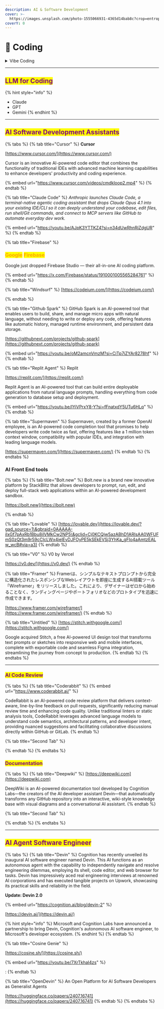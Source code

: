 ```yaml
---
description: AI & Software Development
cover: >-
  https://images.unsplash.com/photo-1555066931-4365d14bab8c?crop=entropy&cs=srgb&fm=jpg&ixid=M3wxOTcwMjR8MHwxfHNlYXJjaHw0fHxjb2Rpbmd8ZW58MHx8fHwxNzE4NjAwNTU4fDA&ixlib=rb-4.0.3&q=85
coverY: 0
---
```


# 💽 Coding

<details>

<summary>Vibe Coding</summary>

This is where coding meets flow. Vibe coding is more than just writing code—it’s an approach and a mindset. It’s about working in a creative state, turning programming into exploration and expression, making tech intuitive and fun.\
Put simply, **vibe coding is like writing down your ideas and letting the computer turn them into code—something anyone can do.**

</details>

***

## <mark style="color:purple;">LLM for Coding</mark>

{% hint style="info" %}
* Claude
* GPT
* Gemini
{% endhint %}



***

## <mark style="color:purple;">AI Software Development Assistants</mark>

{% tabs %}
{% tab title="Cursor" %}
**Cursor**

[https://www.cursor.com/](https://www.cursor.com/)

Cursor is an innovative AI-powered code editor that combines the functionality of traditional IDEs with advanced machine learning capabilities to enhance developers' productivity and coding experience.

{% embed url="https://www.cursor.com/videos/cmdkloop2.mp4" %}
{% endtab %}

{% tab title="Claude Code" %}
_Anthropic launches Claude Code, a terminal-native agentic coding assistant that drops Claude Opus 4.1 into your existing IDE/CLI so it can deeply understand your codebase, edit files, run shell/Git commands, and connect to MCP servers like GitHub to automate everyday dev work._&#x20;

{% embed url="https://youtu.be/AJpK3YTTKZ4?si=n34dUwRhnRiZdgUR" %}
{% endtab %}

{% tab title="Firebase" %}
### <mark style="color:orange;">**Google**</mark> <mark style="color:orange;"></mark><mark style="color:orange;">Firebase</mark>

Google just dropped Firebase Studio — their all-in-one AI coding platform.

{% embed url="https://x.com/Firebase/status/1910001005565284761" %}
{% endtab %}

{% tab title="Windsurf" %}
[https://codeium.com/](https://codeium.com/)


{% endtab %}

{% tab title="Github Spark" %}
GitHub Spark is an AI-powered tool that enables users to build, share, and manage micro apps with natural language, without needing to write or deploy any code, offering features like automatic history, managed runtime environment, and persistent data storage.

[https://githubnext.com/projects/github-spark](https://githubnext.com/projects/github-spark)

{% embed url="https://youtu.be/oM2amcnVmzM?si=CiTp7iZYAr8278hf" %}
{% endtab %}

{% tab title="Replit Agent" %}
Replit

[https://replit.com/](https://replit.com/)

Replit Agent is an AI-powered tool that can build entire deployable applications from natural language prompts, handling everything from code generation to database setup and deployment.&#x20;

{% embed url="https://youtu.be/IYiVPrxY8-Y?si=fFnatxdY5UTu6HLq" %}
{% endtab %}

{% tab title="Supermaven" %}
Supermaven, created by a former OpenAI employee, is an AI-powered code completion tool that promises to help developers write code twice as fast, offering features like a 1 million token context window, compatibility with popular IDEs, and integration with leading language models.

[https://supermaven.com/](https://supermaven.com/)
{% endtab %}
{% endtabs %}

### AI Front End tools

{% tabs %}
{% tab title="Bolt.new" %}
Bolt.new is a brand new innovative platform by StackBlitz that allows developers to prompt, run, edit, and deploy full-stack web applications within an AI-powered development sandbox.

[https://bolt.new](https://bolt.new)


{% endtab %}

{% tab title="Lovable" %}
[https://lovable.dev](https://lovable.dev/?gad_source=1\&gbraid=0AAAAA-iIxGf7pAxRb1Bbu8ilVMkCw2NP5\&gclid=Cj0KCQjw5azABhD1ARIsAA0WFUFmS0zQt3m9r59cCIcLWx4ielEvDJFOyPE5kSEkEVSj3YhKa_gFIo4aAmtzEALw_wcB#via=a3)
{% endtab %}

{% tab title="V0" %}
V0 by Vercel

[https://v0.dev/](https://v0.dev/)
{% endtab %}

{% tab title="Framer" %}
Framerは、シンプルなテキストプロンプトから完全に構造化されたレスポンシブなWebレイアウトを即座に生成するAI搭載ツール「Wireframer」をリリースしました。これにより、デザイナーはゼロから始めることなく、ランディングページやポートフォリオなどのプロトタイプを迅速に作成できます。

[https://www.framer.com/wireframer/](https://www.framer.com/wireframer/)
{% endtab %}

{% tab title="Untitled" %}
[https://stitch.withgoogle.com/](https://stitch.withgoogle.com/)

Google acquired Stitch, a free AI-powered UI design tool that transforms text prompts or sketches into responsive web and mobile interfaces, complete with exportable code and seamless Figma integration, streamlining the journey from concept to production.
{% endtab %}
{% endtabs %}

***

### <mark style="color:purple;">AI Code Review</mark>

{% tabs %}
{% tab title="Coderabbit" %}
{% embed url="https://www.coderabbit.ai/" %}

CodeRabbit is an AI-powered code review platform that delivers context-aware, line-by-line feedback on pull requests, significantly reducing manual review time and enhancing code quality. Unlike traditional linters or static analysis tools, CodeRabbit leverages advanced language models to understand code semantics, architectural patterns, and developer intent, providing nuanced suggestions and facilitating collaborative discussions directly within GitHub or GitLab.
{% endtab %}

{% tab title="Second Tab" %}

{% endtab %}
{% endtabs %}

### <mark style="color:purple;">Documentation</mark>

{% tabs %}
{% tab title="Deepwiki" %}
[https://deepwiki.com](https://deepwiki.com)

DeepWiki is an AI-powered documentation tool developed by Cognition Labs—the creators of the AI developer assistant Devin—that automatically transforms any GitHub repository into an interactive, wiki-style knowledge base with visual diagrams and a conversational AI assistant.
{% endtab %}

{% tab title="Second Tab" %}

{% endtab %}
{% endtabs %}

***

## <mark style="color:purple;">AI Agent Software Engineer</mark>

{% tabs %}
{% tab title="Devin" %}
Cognition has recently unveiled its inaugural AI software engineer named Devin. This AI functions as an autonomous agent with the capability to independently navigate and resolve engineering dilemmas, employing its shell, code editor, and web browser for tasks. Devin has impressively aced real engineering interviews at renowned AI corporations and has executed tangible projects on Upwork, showcasing its practical skills and reliability in the field.

**Update: Devin 2.0**

{% embed url="https://cognition.ai/blog/devin-2" %}

[https://devin.ai/](https://devin.ai/)

{% hint style="info" %}
Microsoft and Cognition Labs have announced a partnership to bring Devin, Cognition's autonomous AI software engineer, to Microsoft's developer ecosystem.
{% endhint %}
{% endtab %}

{% tab title="Cosine Genie" %}


[https://cosine.sh/](https://cosine.sh/)

{% embed url="https://youtu.be/7XrTkhaI4zs" %}

:&#x20;
{% endtab %}

{% tab title="OpenDevin" %}
An Open Platform for AI Software Developers as Generalist Agents

[https://huggingface.co/papers/2407.16741](https://huggingface.co/papers/2407.16741)
{% endtab %}
{% endtabs %}





